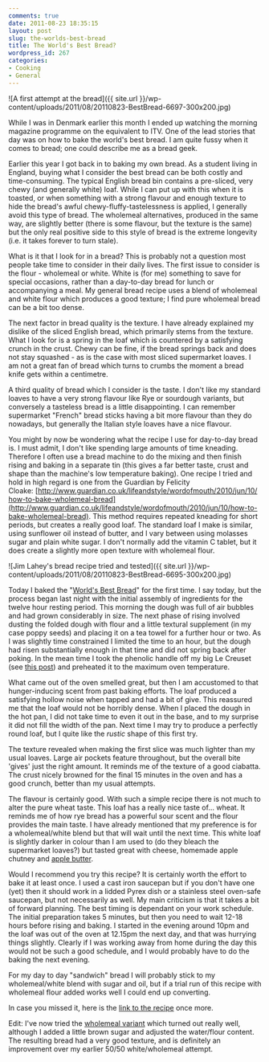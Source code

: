 ```yaml
---
comments: true
date: 2011-08-23 18:35:15
layout: post
slug: the-worlds-best-bread
title: The World's Best Bread?
wordpress_id: 267
categories:
- Cooking
- General
---
```


![A first attempt at the bread]({{ site.url }}/wp-content/uploads/2011/08/20110823-BestBread-6697-300x200.jpg)

While I was in Denmark earlier this month I ended up watching the morning magazine programme on the equivalent to ITV. One of the lead stories that day was on how to bake the world's best bread. I am quite fussy when it comes to bread; one could describe me as a bread geek.

Earlier this year I got back in to baking my own bread. As a student living in England, buying what I consider the best bread can be both costly and time-consuming. The typical English bread bin contains a pre-sliced, very chewy (and generally white) loaf. While I can put up with this when it is toasted, or when something with a strong flavour and enough texture to hide the bread's awful chewy-fluffy-tastelessness is applied, I generally avoid this type of bread. The wholemeal alternatives, produced in the same way, are slightly better (there is some flavour, but the texture is the same) but the only real positive side to this style of bread is the extreme longevity (i.e. it takes forever to turn stale).

What is it that I look for in a bread? This is probably not a question most people take time to consider in their daily lives. The first issue to consider is the flour - wholemeal or white. White is (for me) something to save for special occasions, rather than a day-to-day bread for lunch or accompanying a meal. My general bread recipe uses a blend of wholemeal and white flour which produces a good texture; I find pure wholemeal bread can be a bit too dense.

The next factor in bread quality is the texture. I have already explained my dislike of the sliced English bread, which primarily stems from the texture. What I look for is a spring in the loaf which is countered by a satisfying crunch in the crust. Chewy can be fine, if the bread springs back and does not stay squashed - as is the case with most sliced supermarket loaves. I am not a great fan of bread which turns to crumbs the moment a bread knife gets within a centimetre.

A third quality of bread which I consider is the taste. I don't like my standard loaves to have a very strong flavour like Rye or sourdough variants, but conversely a tasteless bread is a little disappointing. I can remember supermarket "French" bread sticks having a bit more flavour than they do nowadays, but generally the Italian style loaves have a nice flavour.

You might by now be wondering what the recipe I use for day-to-day bread is. I must admit, I don't like spending large amounts of time kneading. Therefore I often use a bread machine to do the mixing and then finish rising and baking in a separate tin (this gives a far better taste, crust and shape than the machine's low temperature baking). One recipe I tried and hold in high regard is one from the Guardian by Felicity Cloake: [http://www.guardian.co.uk/lifeandstyle/wordofmouth/2010/jun/10/how-to-bake-wholemeal-bread](http://www.guardian.co.uk/lifeandstyle/wordofmouth/2010/jun/10/how-to-bake-wholemeal-bread). This method requires repeated kneading for short periods, but creates a really good loaf. The standard loaf I make is similar, using sunflower oil instead of butter, and I vary between using molasses sugar and plain white sugar. I don't normally add the vitamin C tablet, but it does create a slightly more open texture with wholemeal flour.

![Jim Lahey's bread recipe tried and tested]({{ site.url }}/wp-content/uploads/2011/08/20110823-BestBread-6695-300x200.jpg)

Today I baked the "[World's Best Bread](http://www.sullivanstreetbakery.com/recipes)" for the first time. I say today, but the process began last night with the initial assembly of ingredients for the twelve hour resting period. This morning the dough was full of air bubbles and had grown considerably in size. The next phase of rising involved dusting the folded dough with flour and a little textural supplement (in my case poppy seeds) and placing it on a tea towel for a further hour or two. As I was slightly time constrained I limited the time to an hour, but the dough had risen substantially enough in that time and did not spring back after poking. In the mean time I took the phenolic handle off my big Le Creuset (see [this post](http://jens.raaby.co.uk/journal/2011/02/cooking-with-cast-iron/)) and preheated it to the maximum oven temperature.

What came out of the oven smelled great, but then I am accustomed to that hunger-inducing scent from past baking efforts. The loaf produced a satisfying hollow noise when tapped and had a bit of give. This reassured me that the loaf would not be horribly dense. When I placed the dough in the hot pan, I did not take time to even it out in the base, and to my surprise it did not fill the width of the pan. Next time I may try to produce a perfectly round loaf, but I quite like the _rustic_ shape of this first try.

The texture revealed when making the first slice was much lighter than my usual loaves. Large air pockets feature throughout, but the overall bite 'gives' just the right amount. It reminds me of the texture of a good ciabatta. The crust nicely browned for the final 15 minutes in the oven and has a good crunch, better than my usual attempts.

The flavour is certainly good. With such a simple recipe there is not much to alter the pure wheat taste. This loaf has a really nice taste of... wheat. It reminds me of how rye bread has a powerful sour scent and the flour provides the main taste. I have already mentioned that my preference is for a wholemeal/white blend but that will wait until the next time. This white loaf is slightly darker in colour than I am used to (do they bleach the supermarket loaves?) but tasted great with cheese, homemade apple chutney and [apple butter](http://en.wikipedia.org/wiki/Apple_butter).

Would I recommend you try this recipe? It is certainly worth the effort to bake it at least once. I used a cast iron saucepan but if you don't have one (yet) then it should work in a lidded Pyrex dish or a stainless steel oven-safe saucepan, but not necessarily as well. My main criticism is that it takes a bit of forward planning. The best timing is dependant on your work schedule. The initial preparation takes 5 minutes, but then you need to wait 12-18 hours before rising and baking. I started in the evening around 10pm and the loaf was out of the oven at 12.15pm the next day, and that was hurrying things slightly. Clearly if I was working away from home during the day this would not be such a good schedule, and I would probably have to do the baking the next evening.

For my day to day "sandwich" bread I will probably stick to my wholemeal/white blend with sugar and oil, but if a trial run of this recipe with wholemeal flour added works well I could end up converting.

In case you missed it, here is the [link to the recipe](http://www.sullivanstreetbakery.com/recipes) once more.

Edit: I've now tried the [wholemeal variant](http://leitesculinaria.com/21678/recipes-no-knead-whole-wheat-bread.html) which turned out really well, although I added a little brown sugar and adjusted the water/flour content. The resulting bread had a very good texture, and is definitely an improvement over my earlier 50/50 white/wholemeal attempt.

